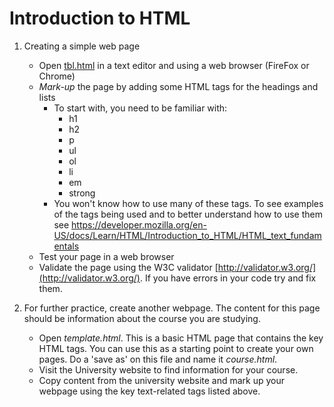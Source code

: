 # Introduction to HTML

1. Creating a simple web page
    - Open [tbl.html](tbl.html) in a text editor and using a web browser (FireFox or Chrome)
    - *Mark-up* the page by adding some HTML tags for the headings and lists
        - To start with, you need to be familiar with:
            - h1
            - h2
            - p
            - ul
            - ol
            - li
            - em
            - strong
        - You won't know how to use many of these tags. To see examples of the tags being used and to better understand how to use them see https://developer.mozilla.org/en-US/docs/Learn/HTML/Introduction_to_HTML/HTML_text_fundamentals
    - Test your page in a web browser
    - Validate the page using the W3C validator [http://validator.w3.org/](http://validator.w3.org/). If you have errors in your code try and fix them.

2. For further practice, create another webpage. The content for this page should be information about the course you are studying.
    * Open *template.html*. This is a basic HTML page that contains the key HTML tags. You can use this as a starting point to create your own pages. Do a 'save as' on this file and name it *course.html*.
    * Visit the University website to find information for your course.
    * Copy content from the university website and mark up your webpage using the key text-related tags listed above.
